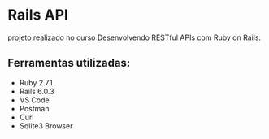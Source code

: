 # Rails API

projeto realizado no curso Desenvolvendo RESTful APIs com Ruby on Rails.

## Ferramentas utilizadas:

- Ruby 2.7.1
- Rails 6.0.3
- VS Code
- Postman
- Curl
- Sqlite3 Browser
